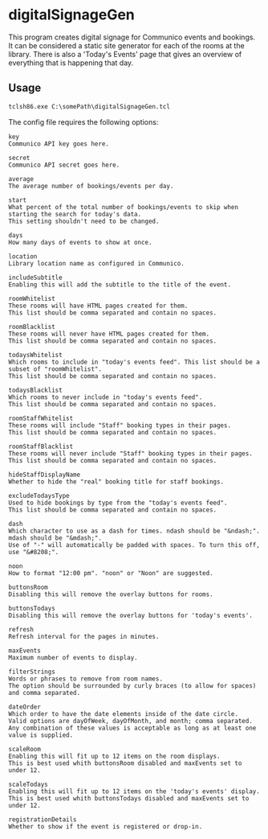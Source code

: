 digitalSignageGen
========

This program creates digital signage for Communico events and bookings.
It can be considered a static site generator for each of the rooms at the library.
There is also a 'Today's Events' page that gives an overview of everything that is happening that day.

## Usage

```html
tclsh86.exe C:\somePath\digitalSignageGen.tcl
```

The config file requires the following options:

    key
    Communico API key goes here.

    secret
    Communico API secret goes here.

    average
    The average number of bookings/events per day.

    start
    What percent of the total number of bookings/events to skip when starting the search for today's data.
    This setting shouldn't need to be changed.

    days
    How many days of events to show at once.

    location
    Library location name as configured in Communico.

    includeSubtitle
    Enabling this will add the subtitle to the title of the event.

    roomWhitelist
    These rooms will have HTML pages created for them.
    This list should be comma separated and contain no spaces.

    roomBlacklist
    These rooms will never have HTML pages created for them.
    This list should be comma separated and contain no spaces.

    todaysWhitelist
    Which rooms to include in "today's events feed". This list should be a subset of "roomWhitelist".
    This list should be comma separated and contain no spaces.

    todaysBlacklist
    Which rooms to never include in "today's events feed".
    This list should be comma separated and contain no spaces.

    roomStaffWhitelist
    These rooms will include "Staff" booking types in their pages.
    This list should be comma separated and contain no spaces.

    roomStaffBlacklist
    These rooms will never include "Staff" booking types in their pages.
    This list should be comma separated and contain no spaces.

    hideStaffDisplayName
    Whether to hide the "real" booking title for staff bookings.

    excludeTodaysType
    Used to hide bookings by type from the "today's events feed".
    This list should be comma separated and contain no spaces.

    dash
    Which character to use as a dash for times. ndash should be "&ndash;". mdash should be "&mdash;".
    Use of "-" will automatically be padded with spaces. To turn this off, use "&#8208;".

    noon
    How to format "12:00 pm". "noon" or "Noon" are suggested.

    buttonsRoom
    Disabling this will remove the overlay buttons for rooms.

    buttonsTodays
    Disabling this will remove the overlay buttons for 'today's events'.

    refresh
    Refresh interval for the pages in minutes.

    maxEvents
    Maximum number of events to display.

    filterStrings
    Words or phrases to remove from room names.
    The option should be surrounded by curly braces (to allow for spaces) and comma separated.

    dateOrder
    Which order to have the date elements inside of the date circle.
    Valid options are dayOfWeek, dayOfMonth, and month; comma separated.
    Any combination of these values is acceptable as long as at least one value is supplied.

    scaleRoom
    Enabling this will fit up to 12 items on the room displays.
    This is best used whith buttonsRoom disabled and maxEvents set to under 12.

    scaleTodays
    Enabling this will fit up to 12 items on the 'today's events' display.
    This is best used whith buttonsTodays disabled and maxEvents set to under 12.
    
    registrationDetails
    Whether to show if the event is registered or drop-in.